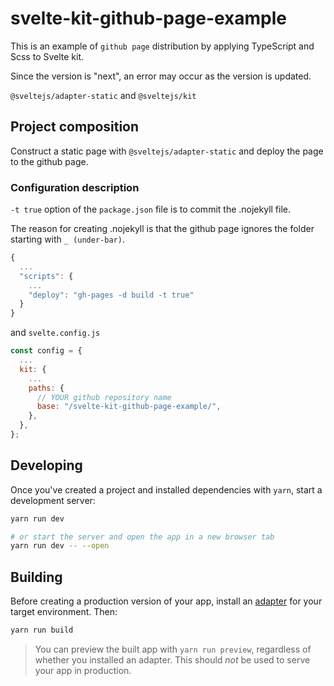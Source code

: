 # svelte-kit-github-page-example

This is an example of `github page` distribution by applying TypeScript and Scss to Svelte kit.

Since the version is "next", an error may occur as the version is updated.

`@sveltejs/adapter-static` and `@sveltejs/kit`

## Project composition

Construct a static page with `@sveltejs/adapter-static` and deploy the page to the github page.

### Configuration description

`-t true` option of the `package.json` file is to commit the .nojekyll file.

The reason for creating .nojekyll is that the github page ignores the folder starting with `_ (under-bar)`.

```js
{
  ...
  "scripts": {
    ...
    "deploy": "gh-pages -d build -t true"
  }
}
```

and `svelte.config.js`

```js
const config = {
  ...
  kit: {
    ...
    paths: {
      // YOUR github repository name
      base: "/svelte-kit-github-page-example/",
    },
  },
};
```

## Developing

Once you've created a project and installed dependencies with `yarn`, start a development server:

```bash
yarn run dev

# or start the server and open the app in a new browser tab
yarn run dev -- --open
```

## Building

Before creating a production version of your app, install an [adapter](https://kit.svelte.dev/docs#adapters) for your target environment. Then:

```bash
yarn run build
```

> You can preview the built app with `yarn run preview`, regardless of whether you installed an adapter. This should _not_ be used to serve your app in production.
